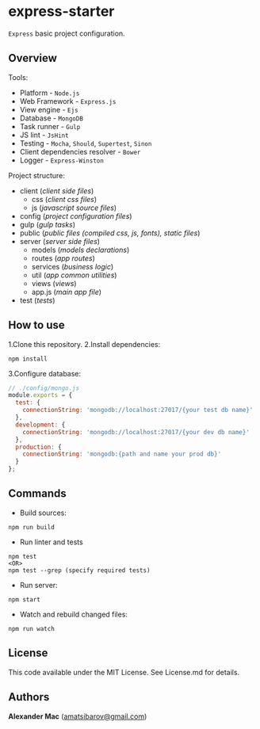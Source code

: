 # express-starter
`Express` basic project configuration.

## Overview
Tools:
 - Platform - `Node.js`
 - Web Framework - `Express.js`
 - View engine - `Ejs`
 - Database - `MongoDB`
 - Task runner - `Gulp`
 - JS lint - `JsHint`
 - Testing - `Mocha`, `Should`, `Supertest`, `Sinon`
 - Client dependencies resolver - `Bower`
 - Logger - `Express-Winston`

Project structure:
- client (_client side files_)
  - css (_client css files_)
  - js  (_javascript source files_)
- config (_project configuration files_)
- gulp (_gulp tasks_)
- public (_public files (compiled css, js, fonts), static files_)
- server (_server side files_)
  - models (_models declarations_)
  - routes (_app routes_)
  - services (_business logic_)
  - util (_app common utilities_)
  - views (_views_)
  - app.js (_main app file_)
- test (_tests_)

## How to use
1.Clone this repository.
2.Install dependencies:
```
npm install
```
3.Configure database:
``` js
// ./config/mongo.js
module.exports = {
  test: {
    connectionString: 'mongodb://localhost:27017/{your test db name}'
  },
  development: {
    connectionString: 'mongodb://localhost:27017/{your dev db name}'
  },
  production: {
    connectionString: 'mongodb:{path and name your prod db}'
  }
};
```


## Commands

- Build sources:
```
npm run build
```
- Run linter and tests
```
npm test
<OR>
npm test --grep (specify required tests)
```
- Run server:
```
npm start
```
- Watch and rebuild changed files:
```
npm run watch
```

## License
This code available under the MIT License.
See License.md for details.  

## Authors
**Alexander Mac** ([amatsibarov@gmail.com](mailto:amatsibarov@gmail.com))
